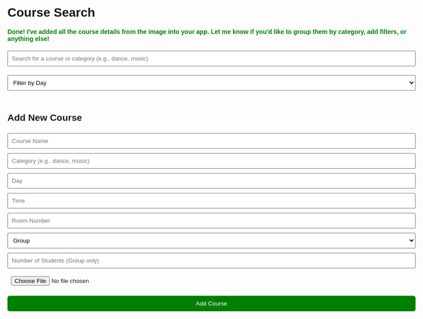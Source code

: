 <!DOCTYPE html>
<html lang="en">
<head>
  <meta charset="UTF-8">
  <meta name="viewport" content="width=device-width, initial-scale=1.0">
  <title>Course Search</title>
  <style>
    body { font-family: sans-serif; padding: 20px; max-width: 1200px; margin: auto; }
    input, button, select { padding: 8px; margin: 5px 0; width: 100%; box-sizing: border-box; }
    .grid { display: grid; grid-template-columns: repeat(auto-fill, minmax(300px, 1fr)); gap: 15px; }
    .card { border: 1px solid #ccc; border-radius: 10px; padding: 15px; display: flex; gap: 10px; align-items: center; background-color: #f9f9f9; }
    .card input { margin-bottom: 5px; }
    .avatar { width: 50px; height: 50px; border-radius: 50%; overflow: hidden; }
    .avatar img { width: 100%; height: 100%; object-fit: cover; }
    .button-delete { background-color: red; color: white; border: none; border-radius: 5px; cursor: pointer; padding: 5px 10px; }
    .button-add { background-color: green; color: white; border: none; border-radius: 5px; cursor: pointer; margin-top: 10px; padding: 10px; width: 100%; }
    .filter-row { display: flex; gap: 10px; margin-bottom: 15px; flex-wrap: wrap; }
  </style>
</head>
<body>

<h1>Course Search</h1>
<p style="color: green; font-weight: bold;">Done! I've added all the course details from the image into your app. Let me know if you'd like to group them by category, add filters, or anything else!</p>

<div class="filter-row">
  <input type="text" id="searchInput" placeholder="Search for a course or category (e.g., dance, music)">
  <select id="dayFilter">
    <option value="">Filter by Day</option>
    <option value="Monday">Monday</option>
    <option value="Tuesday">Tuesday</option>
    <option value="Wednesday">Wednesday</option>
    <option value="Thursday">Thursday</option>
    <option value="Friday">Friday</option>
    <option value="Saturday">Saturday</option>
    <option value="Sunday">Sunday</option>
  </select>
</div>

<div id="courseList" class="grid"></div>

<h2>Add New Course</h2>
<input type="text" id="name" placeholder="Course Name">
<input type="text" id="category" placeholder="Category (e.g., dance, music)">
<input type="text" id="day" placeholder="Day">
<input type="text" id="time" placeholder="Time">
<input type="text" id="room" placeholder="Room Number">
<select id="type">
  <option value="Group">Group</option>
  <option value="Individual">Individual</option>
</select>
<input type="number" id="students" placeholder="Number of Students (Group only)">
<input type="file" id="imageUpload" accept="image/*">
<button class="button-add" onclick="addCourse()">Add Course</button>

<script>
  const courses = [
    { name: "Bharatanatyam", category: "dance", day: "Saturday", time: "8:30 to 10:30am", room: "Dance Room A", type: "Group", students: 10, image: "https://via.placeholder.com/50" },
    { name: "Kathak", category: "dance", day: "Tuesday", time: "5:00 to 6:00pm", room: "Dance Room B", type: "Group", students: 8, image: "https://via.placeholder.com/50" },
    { name: "Kathak (Adv.)", category: "dance", day: "Wednesday", time: "5:00 to 6:00pm", room: "Dance Room B", type: "Individual", students: 1, image: "https://via.placeholder.com/50" },
    { name: "Odissi", category: "dance", day: "Thursday", time: "3:30 to 5:00pm", room: "Dance Room C", type: "Group", students: 6, image: "https://via.placeholder.com/50" },
    { name: "Zumba", category: "dance", day: "Monday", time: "5:00 to 6:00pm", room: "Fitness Hall", type: "Group", students: 15, image: "https://via.placeholder.com/50" },
    { name: "Zumba", category: "dance", day: "Friday", time: "5:00 to 6:00pm", room: "Fitness Hall", type: "Group", students: 15, image: "https://via.placeholder.com/50" }
  ];

  function renderCourses() {
    const search = document.getElementById('searchInput').value.toLowerCase();
    const dayFilter = document.getElementById('dayFilter').value.toLowerCase();
    const list = document.getElementById('courseList');
    list.innerHTML = '';

    courses.filter(course => {
      return (
        (course.name.toLowerCase().includes(search) || course.category.toLowerCase().includes(search)) &&
        (dayFilter === '' || course.day.toLowerCase().includes(dayFilter))
      );
    })
    .forEach((course, idx) => {
      const card = document.createElement('div');
      card.className = 'card';

      card.innerHTML = `
        <div class="avatar"><img src="${course.image}" alt="Teacher"></div>
        <div style="flex: 1">
          <input value="${course.name}" onchange="updateCourse(${idx}, 'name', this.value)">
          <input value="${course.category}" onchange="updateCourse(${idx}, 'category', this.value)">
          <input value="${course.day}" onchange="updateCourse(${idx}, 'day', this.value)">
          <input value="${course.time}" onchange="updateCourse(${idx}, 'time', this.value)">
          <input value="${course.room}" onchange="updateCourse(${idx}, 'room', this.value)">
          <input value="${course.type}" onchange="updateCourse(${idx}, 'type', this.value)">
          <input value="${course.students}" onchange="updateCourse(${idx}, 'students', this.value)">
          <input value="${course.image}" onchange="updateCourse(${idx}, 'image', this.value)">
          <button class="button-delete" onclick="deleteCourse(${idx})">Delete</button>
        </div>
      `;
      list.appendChild(card);
    });
  }

  function addCourse() {
    const name = document.getElementById('name').value;
    const category = document.getElementById('category').value;
    const day = document.getElementById('day').value;
    const time = document.getElementById('time').value;
    const room = document.getElementById('room').value;
    const type = document.getElementById('type').value;
    const students = parseInt(document.getElementById('students').value) || 0;
    const imageFile = document.getElementById('imageUpload').files[0];

    if (name && category && day && time && room && type && imageFile) {
      const reader = new FileReader();
      reader.onload = function(e) {
        courses.push({ name, category, day, time, room, type, students, image: e.target.result });
        document.getElementById('name').value = '';
        document.getElementById('category').value = '';
        document.getElementById('day').value = '';
        document.getElementById('time').value = '';
        document.getElementById('room').value = '';
        document.getElementById('type').value = 'Group';
        document.getElementById('students').value = '';
        document.getElementById('imageUpload').value = '';
        renderCourses();
      };
      reader.readAsDataURL(imageFile);
    }
  }

  function deleteCourse(index) {
    courses.splice(index, 1);
    renderCourses();
  }

  function updateCourse(index, key, value) {
    courses[index][key] = value;
  }

  document.getElementById('searchInput').addEventListener('input', renderCourses);
  document.getElementById('dayFilter').addEventListener('change', renderCourses);
  window.onload = renderCourses;
</script>

</body>
</html>

